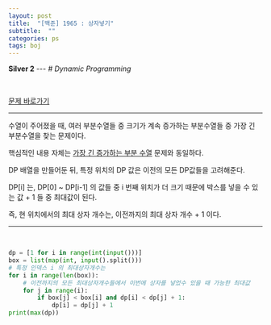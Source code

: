 ```yaml
---
layout: post
title:  "[백준] 1965 : 상자넣기"
subtitle:  ""
categories: ps
tags: boj
---
```


**Silver 2** --- *# Dynamic Programming*

<br>

[문제 바로가기](https://www.acmicpc.net/problem/1965)

---

수열이 주어졌을 때, 여러 부분수열들 중 크기가 계속 증가하는 부분수열들 중 가장 긴 부분수열을 찾는 문제이다.

핵심적인 내용 자체는 [가장 긴 증가하는 부분 수열](https://bconfiden2.github.io/ps/2020/07/26/boj-11053/) 문제와 동일하다.

DP 배열을 만들어둔 뒤, 특정 위치의 DP 값은 이전의 모든 DP값들을 고려해준다.

DP[i] 는, DP[0] ~ DP[i-1] 의 값들 중 i 번째 위치가 더 크기 때문에 박스를 넣을 수 있는 값 + 1 들 중 최대값이 된다.

즉, 현 위치에서의 최대 상자 개수는, 이전까지의 최대 상자 개수 + 1 이다.

---
<br>

```python
dp = [1 for i in range(int(input()))]
box = list(map(int, input().split()))
# 특정 인덱스 i 의 최대상자개수는
for i in range(len(box)):
    # 이전까지의 모든 최대상자개수들에서 이번에 상자를 넣었수 있을 때 가능한 최대값
    for j in range(i):
        if box[j] < box[i] and dp[i] < dp[j] + 1:
            dp[i] = dp[j] + 1
print(max(dp))
```
